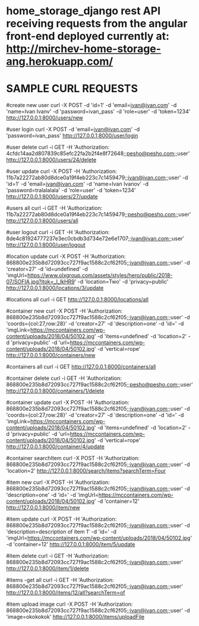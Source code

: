 # home_storage_django rest API receiving requests from the angular front-end deployed currently at: http://mirchev-home-storage-ang.herokuapp.com/

# SAMPLE CURL REQUESTS

#create new user
curl -X POST -d 'id=1' -d 'email=ivan@ivan.com' -d 'name=Ivan Ivanv' -d 'password=ivan_pass' -d 'role=user' -d 'token=1234' http://127.0.0.1:8000/users/new

#user login
curl -X POST -d 'email=ivan@ivan.com' -d 'password=ivan_pass' http://127.0.0.1:8000/user/login


#user delete
curl -i GET -H 'Authorization: 4cfdc14aa2d807839c85efc22fa2b2f4e8f72648;;pesho@pesho.com;;user' http://127.0.0.1:8000/users/24/delete


#user update
curl -X POST -H 'Authorization: 11b7a22272ab80d8dce0a19f4eb223c7c1459479;;ivan@ivan.com;;user' -d 'id=1' -d 'email=ivan@ivan.com' -d 'name=Ivan Ivanov' -d 'password=tralalalala' -d 'role=user' -d 'token=1234' http://127.0.0.1:8000/users/27/update


#users all
curl -i GET -H 'Authorization: 11b7a22272ab80d8dce0a19f4eb223c7c1459479;;pesho@pesho.com;;user' http://127.0.0.1:8000/users/all


#user logout
curl -i GET -H 'Authorization: 8de4c81924777237e3ec0cbdb3d734e72e6e1707;;ivan@ivan.com;;user' http://127.0.0.1:8000/user/logout


#location update
curl -X POST -H 'Authorization: 868800e235b8d72093cc727f9ac1588c2cf62f05;;ivan@ivan.com;;user' -d 'creator=27' -d 'id=undefined' -d 'imgUrl=https://www.olxgroup.com/assets/styles/hero/public/2018-07/SOFIA.jpg?itok=_l_lkHR9' -d 'location=Two' -d 'privacy=public' http://127.0.0.1:8000/locations/3/update

#locations all
curl -i GET http://127.0.0.1:8000/locations/all



#container new
curl -X POST -H 'Authorization: 868800e235b8d72093cc727f9ac1588c2cf62f05;;ivan@ivan.com;;user' -d 'coords={col:27,row:28}' -d 'creator=27' -d 'description=one' -d 'id=' -d 'imgLink=https://mccontainers.com/wp-content/uploads/2018/04/50102.jpg' -d 'items=undefined' -d 'location=2' -d 'privacy=public' -d 'url=https://mccontainers.com/wp-content/uploads/2018/04/50102.jpg' -d 'vertical=горе' http://127.0.0.1:8000/containers/new


#containers all
curl -i GET http://127.0.0.1:8000/containers/all


#container delete
curl -i GET -H 'Authorization: 868800e235b8d72093cc727f9ac1588c2cf62f05;;pesho@pesho.com;;user' http://127.0.0.1:8000/containers/1/delete

#container update
curl -X POST -H 'Authorization: 868800e235b8d72093cc727f9ac1588c2cf62f05;;ivan@ivan.com;;user' -d 'coords={col:27,row:28}' -d 'creator=27' -d 'description=one' -d 'id=' -d 'imgLink=https://mccontainers.com/wp-content/uploads/2018/04/50102.jpg' -d 'items=undefined' -d 'location=2' -d 'privacy=public' -d 'url=https://mccontainers.com/wp-content/uploads/2018/04/50102.jpg' -d 'vertical=горе' http://127.0.0.1:8000/container/4/update


#container searchItem
curl -X POST -H 'Authorization: 868800e235b8d72093cc727f9ac1588c2cf62f05;;ivan@ivan.com;;user' -d 'location=2' http://127.0.0.1:8000/search/items?searchTerm=Four

#item new
curl -X POST -H 'Authorization: 868800e235b8d72093cc727f9ac1588c2cf62f05;;ivan@ivan.com;;user' -d 'description=one' -d 'id=' -d 'imgUrl=https://mccontainers.com/wp-content/uploads/2018/04/50102.jpg'  -d 'container=12' http://127.0.0.1:8000/item/new

#item update
curl -X POST -H 'Authorization: 868800e235b8d72093cc727f9ac1588c2cf62f05;;ivan@ivan.com;;user' -d 'description=description of item 1' -d 'id=' -d 'imgUrl=https://mccontainers.com/wp-content/uploads/2018/04/50102.jpg'  -d 'container=12' http://127.0.0.1:8000/item/5/update


#item delete
curl -i GET -H 'Authorization: 868800e235b8d72093cc727f9ac1588c2cf62f05;;ivan@ivan.com;;user' http://127.0.0.1:8000/item/1/delete

#items -get all
curl -i GET -H 'Authorization: 868800e235b8d72093cc727f9ac1588c2cf62f05;;ivan@ivan.com;;user' http://127.0.0.1:8000/items/12/all?searchTerm=of




#item upload image
curl -X POST -H 'Authorization: 868800e235b8d72093cc727f9ac1588c2cf62f05;;ivan@ivan.com;;user' -d 'image=okokokok' http://127.0.0.1:8000/items/uploadFile
